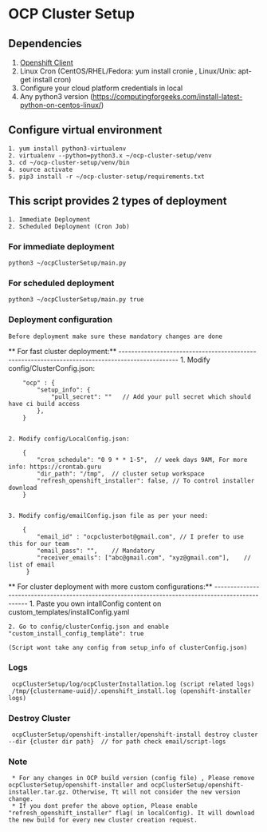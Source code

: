 # OCP Cluster Setup

## Dependencies
   1. [Openshift Client](https://mirror.openshift.com/pub/openshift-v4/clients/oc/4.4/)
   2. Linux Cron (CentOS/RHEL/Fedora: yum install cronie , Linux/Unix: apt-get install cron)
   3. Configure your cloud platform credentials in local
   4. Any python3 version (https://computingforgeeks.com/install-latest-python-on-centos-linux/)
   
## Configure virtual environment
    1. yum install python3-virtualenv
    2. virtualenv --python=python3.x ~/ocp-cluster-setup/venv
    3. cd ~/ocp-cluster-setup/venv/bin
    4. source activate
    5. pip3 install -r ~/ocp-cluster-setup/requirements.txt 

## This script provides 2 types of deployment
    1. Immediate Deployment
    2. Scheduled Deployment (Cron Job)

### For immediate deployment
    python3 ~/ocpClusterSetup/main.py

### For scheduled deployment
    python3 ~/ocpClusterSetup/main.py true

### Deployment configuration
    Before deployment make sure these mandatory changes are done
    
   ** For fast cluster deployment:**
    ------------------------------------------------------------------------------------------------
    1. Modify config/ClusterConfig.json: 
   
        "ocp" : {
            "setup_info": {
                "pull_secret": ""   // Add your pull secret which should have ci build access
            },    
        }


    2. Modify config/LocalConfig.json:
  
        {
            "cron_schedule": "0 9 * * 1-5",  // week days 9AM, For more info: https://crontab.guru
            "dir_path": "/tmp",  // cluster setup workspace
            "refresh_openshift_installer": false, // To control installer download
        }
     
     
    3. Modify config/emailConfig.json file as per your need:
        
        {
            "email_id" : "ocpclusterbot@gmail.com", // I prefer to use this for our team
            "email_pass": "",    // Mandatory
            "receiver_emails": ["abc@gmail.com", "xyz@gmail.com"],    // list of email
         }
         


   ** For cluster deployment with more custom configurations:**
    --------------------------------------------------------------------------------------------------
    1. Paste you own intallConfig content on custom_templates/installConfig.yaml
    
    2. Go to config/clusterConfig.json and enable "custom_install_config_template": true 
    
    (Script wont take any config from setup_info of clusterConfig.json)
     
 ### Logs
     ocpClusterSetup/log/ocpClusterInstallation.log (script related logs)
     /tmp/{clustername-uuid}/.openshift_install.log (openshift-installer logs)
     
 ### Destroy Cluster
     ocpClusterSetup/openshift-installer/openshift-install destroy cluster --dir {cluster dir path}  // for path check email/script-logs
 
 ### Note
     * For any changes in OCP build version (config file) , Please remove ocpClusterSetup/openshift-installer and ocpClusterSetup/openshift-installer.tar.gz. Otherwise, Tt will not consider the new version change.
     * If you dont prefer the above option, Please enable "refresh_openshift_installer" flag( in localConfig). It will download the new build for every new cluster creation request.
        


